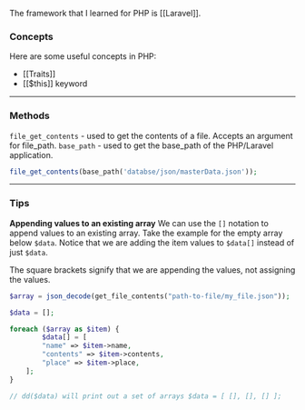 The framework that I learned for PHP is [[Laravel]].

### Concepts
Here are some useful concepts in PHP:
- [[Traits]]
- [[$this]] keyword

---
### Methods

`file_get_contents` - used to get the contents of a file. Accepts an argument for file_path.
`base_path` - used to get the base_path of the PHP/Laravel application.

```php
file_get_contents(base_path('databse/json/masterData.json'));
```

---
### Tips

**Appending values to an existing array**
We can use the `[]` notation to append values to an existing array.
Take the example for the empty array below `$data`. 
Notice that we are adding the item values to `$data[]` instead of just `$data`. 

The square brackets signify that we are appending the values, not assigning the values.

```php
$array = json_decode(get_file_contents("path-to-file/my_file.json"));

$data = [];

foreach ($array as $item) {
		$data[] = [
		"name" => $item->name,
		"contents" => $item->contents,
		"place" => $item->place,
	];
}

// dd($data) will print out a set of arrays $data = [ [], [], [] ];
```